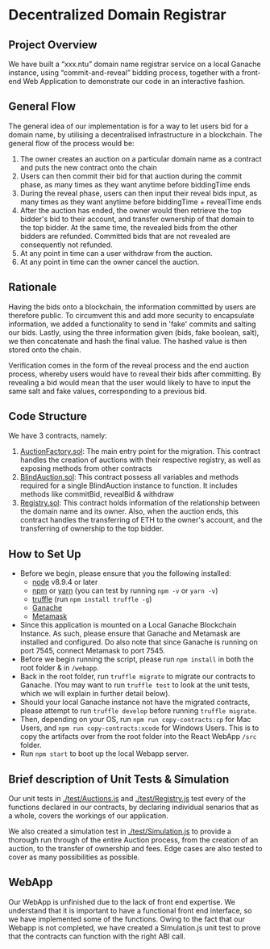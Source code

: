 # Decentralized Domain Registrar

## Project Overview

We have built a “xxx.ntu” domain name registrar service on a local Ganache instance, using “commit-and-reveal” bidding process, together with a front-end Web Application to demonstrate our code in an interactive fashion.

## General Flow

The general idea of our implementation is for a way to let users bid for a domain name, by utilising a decentralised infrastructure in a blockchain. The general flow of the process would be:

1. The owner creates an auction on a particular domain name as a contract and puts the new contract onto the chain
2. Users can then commit their bid for that auction during the commit phase, as many times as they want anytime before biddingTime ends
3. During the reveal phase, users can then input their reveal bids input, as many times as they want anytime before biddingTime + revealTime ends
4. After the auction has ended, the owner would then retrieve the top bidder's bid to their account, and transfer ownership of that domain to the top bidder. At the same time, the revealed bids from the other bidders are refunded. Committed bids that are not revealed are consequently not refunded.
5. At any point in time can a user withdraw from the auction.
6. At any point in time can the owner cancel the auction.

## Rationale

Having the bids onto a blockchain, the information committed by users are therefore public. To circumvent this and add more security to encapsulate information, we added a functionality to send in 'fake' commits and salting our bids. Lastly, using the three information given (bids, fake boolean, salt), we then concatenate and hash the final value. The hashed value is then stored onto the chain.

Verification comes in the form of the reveal process and the end auction process, whereby users would have to reveal their bids after committing. By revealing a bid would mean that the user would likely to have to input the same salt and fake values, corresponding to a previous bid.

## Code Structure

We have 3 contracts, namely:

1. [AuctionFactory.sol](https://github.com/JeraldYik/CZ4153_dApp/blob/master/contracts/AuctionFactory.sol): The main entry point for the migration. This contract handles the creation of auctions with their respective registry, as well as exposing methods from other contracts
2. [BlindAuction.sol](https://github.com/JeraldYik/CZ4153_dApp/blob/master/contracts/BlindAuction.sol): This contract possess all variables and methods required for a single BlindAuction instance to function. It includes methods like commitBid, revealBid & withdraw
3. [Registry.sol](https://github.com/JeraldYik/CZ4153_dApp/blob/master/contracts/Registry.sol): This contract holds information of the relationship between the domain name and its owner. Also, when the auction ends, this contract handles the transferring of ETH to the owner's account, and the transferring of ownership to the top bidder.

## How to Set Up

- Before we begin, please ensure that you the following installed:
  - [node](https://nodejs.org/en/) v8.9.4 or later
  - [npm](https://www.npmjs.com/get-npm) or [yarn](https://classic.yarnpkg.com/en/docs/install/) (you can test by running `npm -v` or `yarn -v`)
  - [truffle](https://www.trufflesuite.com/docs/truffle/overview) (run `npm install truffle -g`)
  - [Ganache](https://www.trufflesuite.com/ganache)
  - [Metamask](https://metamask.io/download.html)
- Since this application is mounted on a Local Ganache Blockchain Instance. As such, please ensure that Ganache and Metamask are installed and configured. Do also note that since Ganache is running on port 7545, connect Metamask to port 7545.
- Before we begin running the script, please run `npm install` in both the root folder & in `/webapp`.
- Back in the root folder, run `truffle migrate` to migrate our contracts to Ganache. (You may want to run `truffle test` to look at the unit tests, which we will explain in further detail below).
- Should your local Ganache instance not have the migrated contracts, please attempt to run `truffle develop` before running `truffle migrate`.
- Then, depending on your OS, run `npm run copy-contracts:cp` for Mac Users, and `npm run copy-contracts:xcode` for Windows Users. This is to copy the artifacts over from the root folder into the React WebApp `/src` folder.
- Run `npm start` to boot up the local Webapp server.

## Brief description of Unit Tests & Simulation

Our unit tests in [./test/Auctions.js](./test/Auctions.js) and [./test/Registry.js](./test/Registry.js) test every of the functions declared in our contracts, by declaring individual senarios that as a whole, covers the workings of our application.

We also created a simulation test in [./test/Simulation.js](./test/Simulation.js) to provide a thorough run through of the entire Auction process, from the creation of an auction, to the transfer of ownership and fees. Edge cases are also tested to cover as many possibilities as possible.

## WebApp

Our WebApp is unfinished due to the lack of front end expertise. We understand that it is important to have a functional front end interface, so we have implemented some of the functions. Owing to the fact that our Webapp is not completed, we have created a Simulation.js unit test to prove that the contracts can function with the right ABI call.
